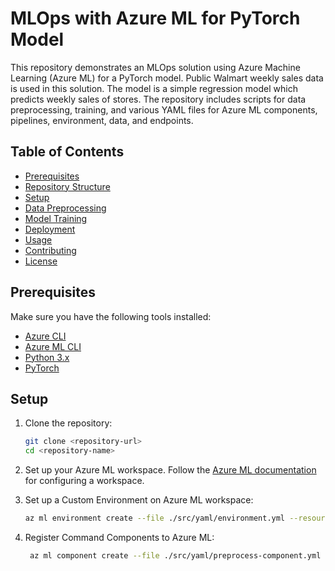 # MLOps with Azure ML for PyTorch Model

This repository demonstrates an MLOps solution using Azure Machine Learning (Azure ML) for a PyTorch model. Public Walmart weekly sales data is used in this solution. The model is a simple regression model which predicts weekly sales of stores. The repository includes scripts for data preprocessing, training, and various YAML files for Azure ML components, pipelines, environment, data, and endpoints.

## Table of Contents
- [Prerequisites](#prerequisites)
- [Repository Structure](#repository-structure)
- [Setup](#setup)
- [Data Preprocessing](#data-preprocessing)
- [Model Training](#model-training)
- [Deployment](#deployment)
- [Usage](#usage)
- [Contributing](#contributing)
- [License](#license)

## Prerequisites

Make sure you have the following tools installed:
- [Azure CLI](https://docs.microsoft.com/en-us/cli/azure/install-azure-cli)
- [Azure ML CLI](https://docs.microsoft.com/en-us/azure/machine-learning/reference-azure-machine-learning-cli)
- [Python 3.x](https://www.python.org/downloads/)
- [PyTorch](https://pytorch.org/get-started/locally/)

## Setup

1. Clone the repository:
    ```sh
    git clone <repository-url>
    cd <repository-name>
    ```

2. Set up your Azure ML workspace. Follow the [Azure ML documentation](https://docs.microsoft.com/en-us/azure/machine-learning/how-to-setup) for configuring a workspace.

3. Set up a Custom Environment on Azure ML workspace:
    ```sh
    az ml environment create --file ./src/yaml/environment.yml --resource-group $(resource_group) --workspace-name $(workspace_name)
    ```
    
4. Register Command Components to Azure ML:
   ```sh
    az ml component create --file ./src/yaml/preprocess-component.yml --resource-group $(resource_group) --workspace-name $(workspace_name)
    ```


